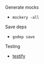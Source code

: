 Generate mocks

- `mockery -all`

Save deps

- `godep save`

Testing

- [testify](https://github.com/stretchr/testify)
